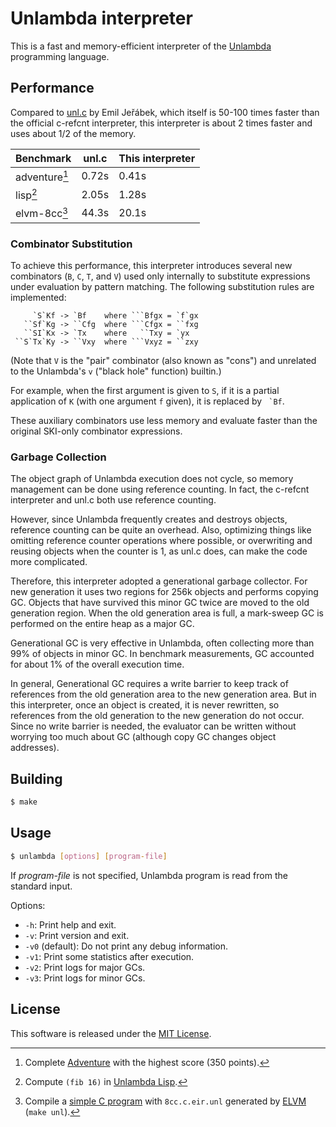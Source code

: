 # Unlambda interpreter

This is a fast and memory-efficient interpreter of the
[Unlambda](http://www.madore.org/~david/programs/unlambda/) programming
language.

## Performance

Compared to [unl.c](http://users.math.cas.cz/~jerabek/ptakoviny/index.html#unl)
by Emil Jeřábek, which itself is 50-100 times faster than the official c-refcnt
interpreter, this interpreter is about 2 times faster and uses about 1/2 of
the memory.

| Benchmark     | unl.c | This interpreter |
|---------------|-------|------------------|
| adventure[^1] | 0.72s |   0.41s          |
| lisp[^2]      | 2.05s |   1.28s          |
| elvm-8cc[^3]  | 44.3s |   20.1s          |

[^1]: Complete [Adventure](https://github.com/irori/advent-unlambda) with the highest score (350 points).
[^2]: Compute `(fib 16)` in [Unlambda Lisp](https://github.com/irori/unlambda-lisp).
[^3]: Compile a [simple C program](https://github.com/shinh/elvm/blob/master/test/8cc.in) with `8cc.c.eir.unl` generated by [ELVM](https://github.com/shinh/elvm/) (`make unl`).

### Combinator Substitution

To achieve this performance, this interpreter introduces several new
combinators (`B`, `C`, `T`, and `V`) used only internally to substitute
expressions under evaluation by pattern matching. The following substitution
rules are implemented:

```
     `S`Kf -> `Bf    where ```Bfgx = `f`gx
   ``Sf`Kg -> ``Cfg  where ```Cfgx = ``fxg
   ``SI`Kx -> `Tx    where   ``Txy = `yx
 ``S`Tx`Ky -> ``Vxy  where ```Vxyz = ``zxy
```

(Note that `V` is the "pair" combinator (also known as "cons") and unrelated to
the Unlambda's `v` ("black hole" function) builtin.)

For example, when the first argument is given to `S`, if it is a partial
application of `K` (with one argument `f` given), it is replaced by `` `Bf``.

These auxiliary combinators use less memory and evaluate faster than the
original SKI-only combinator expressions.

### Garbage Collection

The object graph of Unlambda execution does not cycle, so memory management
can be done using reference counting. In fact, the c-refcnt interpreter and
unl.c both use reference counting.

However, since Unlambda frequently creates and destroys objects, reference
counting can be quite an overhead. Also, optimizing things like omitting
reference counter operations where possible, or overwriting and reusing objects
when the counter is 1, as unl.c does, can make the code more complicated.

Therefore, this interpreter adopted a generational garbage collector. For new
generation it uses two regions for 256k objects and performs copying GC.
Objects that have survived this minor GC twice are moved to the old generation
region. When the old generation area is full, a mark-sweep GC is performed on
the entire heap as a major GC.

Generational GC is very effective in Unlambda, often collecting more than 99%
of objects in minor GC. In benchmark measurements, GC accounted for about 1% of
the overall execution time.

In general, Generational GC requires a write barrier to keep track of
references from the old generation area to the new generation area. But in this
interpreter, once an object is created, it is never rewritten, so references
from the old generation to the new generation do not occur. Since no write
barrier is needed, the evaluator can be written without worrying too much
about GC (although copy GC changes object addresses).

## Building

```sh
$ make
```

## Usage

```sh
$ unlambda [options] [program-file]
```

If _program-file_ is not specified, Unlambda program is read from the standard input.

Options:

- `-h`: Print help and exit.
- `-v`: Print version and exit.
- `-v0` (default): Do not print any debug information.
- `-v1`: Print some statistics after execution.
- `-v2`: Print logs for major GCs.
- `-v3`: Print logs for minor GCs.

## License

This software is released under the [MIT License](LICENSE).

